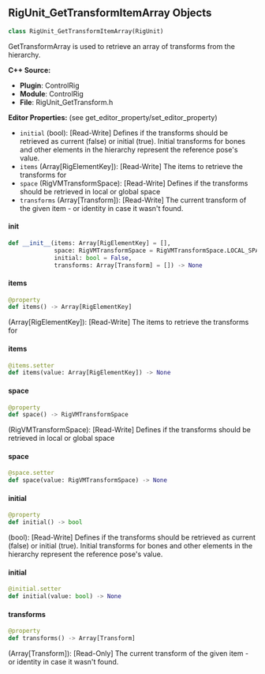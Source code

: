 ## RigUnit_GetTransformItemArray Objects

```python
class RigUnit_GetTransformItemArray(RigUnit)
```

GetTransformArray is used to retrieve an array of transforms from the hierarchy.

**C++ Source:**

- **Plugin**: ControlRig
- **Module**: ControlRig
- **File**: RigUnit_GetTransform.h

**Editor Properties:** (see get_editor_property/set_editor_property)

- ``initial`` (bool):  [Read-Write] Defines if the transforms should be retrieved as current (false) or initial (true).
  Initial transforms for bones and other elements in the hierarchy represent the reference pose's value.
- ``items`` (Array[RigElementKey]):  [Read-Write] The items to retrieve the transforms for
- ``space`` (RigVMTransformSpace):  [Read-Write] Defines if the transforms should be retrieved in local or global space
- ``transforms`` (Array[Transform]):  [Read-Write] The current transform of the given item - or identity in case it wasn't found.

<a id="unreal.RigUnit_GetTransformItemArray.__init__"></a>

#### __init__

```python
def __init__(items: Array[RigElementKey] = [],
             space: RigVMTransformSpace = RigVMTransformSpace.LOCAL_SPACE,
             initial: bool = False,
             transforms: Array[Transform] = []) -> None
```

<a id="unreal.RigUnit_GetTransformItemArray.items"></a>

#### items

```python
@property
def items() -> Array[RigElementKey]
```

(Array[RigElementKey]):  [Read-Write] The items to retrieve the transforms for

<a id="unreal.RigUnit_GetTransformItemArray.items"></a>

#### items

```python
@items.setter
def items(value: Array[RigElementKey]) -> None
```

<a id="unreal.RigUnit_GetTransformItemArray.space"></a>

#### space

```python
@property
def space() -> RigVMTransformSpace
```

(RigVMTransformSpace):  [Read-Write] Defines if the transforms should be retrieved in local or global space

<a id="unreal.RigUnit_GetTransformItemArray.space"></a>

#### space

```python
@space.setter
def space(value: RigVMTransformSpace) -> None
```

<a id="unreal.RigUnit_GetTransformItemArray.initial"></a>

#### initial

```python
@property
def initial() -> bool
```

(bool):  [Read-Write] Defines if the transforms should be retrieved as current (false) or initial (true).
Initial transforms for bones and other elements in the hierarchy represent the reference pose's value.

<a id="unreal.RigUnit_GetTransformItemArray.initial"></a>

#### initial

```python
@initial.setter
def initial(value: bool) -> None
```

<a id="unreal.RigUnit_GetTransformItemArray.transforms"></a>

#### transforms

```python
@property
def transforms() -> Array[Transform]
```

(Array[Transform]):  [Read-Only] The current transform of the given item - or identity in case it wasn't found.

<a id="unreal.RigDispatch_MetadataBase"></a>